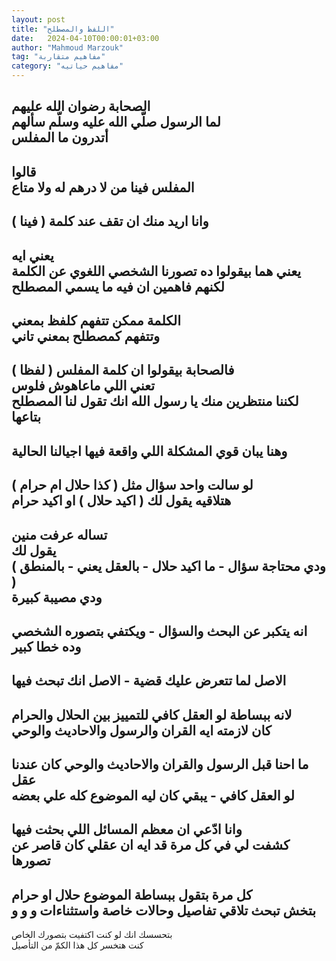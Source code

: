 ```yaml
---
layout: post
title: "اللفظ والمصطلح"
date:   2024-04-10T00:00:01+03:00
author: "Mahmoud Marzouk"
tag: "مفاهيم متقاربة"
category: "مفاهيم حياتيه"
---
```



الصحابة رضوان الله عليهم  
لما الرسول صلّي الله عليه وسلّم سألهم  
أتدرون ما المفلس  
-  
قالوا  
المفلس فينا من لا درهم له ولا متاع  
-  
وانا اريد منك ان تقف عند كلمة ( فينا )  
-  
يعني ايه  
يعني هما بيقولوا ده تصورنا الشخصي اللغوي عن
الكلمة  
لكنهم فاهمين ان فيه ما يسمي المصطلح  
-  
الكلمة ممكن تتفهم كلفظ بمعني  
وتتفهم كمصطلح بمعني تاني  
-  
فالصحابة بيقولوا ان كلمة المفلس ( لفظا )  
تعني اللي ماعاهوش فلوس  
لكننا منتظرين منك يا رسول الله انك تقول لنا المصطلح
بتاعها  
-  
وهنا يبان قوي المشكلة اللي واقعة فيها اجيالنا
الحالية  
-  
لو سالت واحد سؤال مثل ( كذا حلال ام حرام )  
هتلاقيه يقول لك ( اكيد حلال ) او اكيد حرام  
-  
تساله عرفت منين  
يقول لك  
( ودي محتاجة سؤال - ما اكيد حلال - بالعقل يعني -
بالمنطق )  
ودي مصيبة كبيرة  
-  
انه يتكبر عن البحث والسؤال - ويكتفي بتصوره
الشخصي  
وده خطا كبير  
-  
الاصل لما تتعرض عليك قضية - الاصل انك تبحث فيها  
-  
لانه ببساطة لو العقل كافي للتمييز بين الحلال
والحرام  
كان لازمته ايه القران والرسول والاحاديث والوحي  
-  
ما احنا قبل الرسول والقران والاحاديث والوحي كان عندنا
عقل  
لو العقل كافي - يبقي كان ليه الموضوع كله علي
بعضه  
-  
وانا ادّعي ان معظم المسائل اللي بحثت فيها  
كشفت لي في كل مرة قد ايه ان عقلي كان قاصر عن
تصورها  
-  
كل مرة بتقول ببساطة الموضوع حلال او حرام  
بتخش تبحث تلاقي تفاصيل وحالات خاصة واستثناءات و و
و  
-  
بتحسسك انك لو كنت اكتفيت بتصورك الخاص  
كنت هتخسر كل هذا الكمّ من التأصيل

